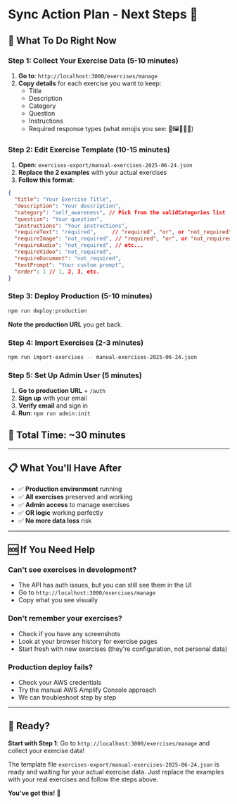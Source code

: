 # Sync Action Plan - Next Steps 🎯

## 🚀 **What To Do Right Now**

### **Step 1: Collect Your Exercise Data** (5-10 minutes)
1. **Go to**: `http://localhost:3000/exercises/manage`
2. **Copy details** for each exercise you want to keep:
   - Title
   - Description  
   - Category
   - Question
   - Instructions
   - Required response types (what emojis you see: 📝🖼️🎵🎥📄)

### **Step 2: Edit Exercise Template** (10-15 minutes)
1. **Open**: `exercises-export/manual-exercises-2025-06-24.json`
2. **Replace the 2 examples** with your actual exercises
3. **Follow this format**:
```json
{
  "title": "Your Exercise Title",
  "description": "Your description", 
  "category": "self_awareness", // Pick from the validCategories list
  "question": "Your question",
  "instructions": "Your instructions",
  "requireText": "required",     // "required", "or", or "not_required"
  "requireImage": "not_required", // "required", "or", or "not_required"
  "requireAudio": "not_required", // etc...
  "requireVideo": "not_required",
  "requireDocument": "not_required",
  "textPrompt": "Your custom prompt",
  "order": 1 // 1, 2, 3, etc.
}
```

### **Step 3: Deploy Production** (5-10 minutes)
```bash
npm run deploy:production
```
**Note the production URL** you get back.

### **Step 4: Import Exercises** (2-3 minutes)
```bash
npm run import-exercises -- manual-exercises-2025-06-24.json
```

### **Step 5: Set Up Admin User** (5 minutes)
1. **Go to production URL** + `/auth`
2. **Sign up** with your email
3. **Verify email** and sign in
4. **Run**: `npm run admin:init`

## 🎯 **Total Time: ~30 minutes**

---

## 📋 **What You'll Have After**
- ✅ **Production environment** running
- ✅ **All exercises** preserved and working
- ✅ **Admin access** to manage exercises
- ✅ **OR logic** working perfectly
- ✅ **No more data loss** risk

---

## 🆘 **If You Need Help**

### **Can't see exercises in development?**
- The API has auth issues, but you can still see them in the UI
- Go to `http://localhost:3000/exercises/manage`
- Copy what you see visually

### **Don't remember your exercises?**
- Check if you have any screenshots
- Look at your browser history for exercise pages
- Start fresh with new exercises (they're configuration, not personal data)

### **Production deploy fails?**
- Check your AWS credentials
- Try the manual AWS Amplify Console approach
- We can troubleshoot step by step

---

## 🎉 **Ready?**

**Start with Step 1**: Go to `http://localhost:3000/exercises/manage` and collect your exercise data!

The template file `exercises-export/manual-exercises-2025-06-24.json` is ready and waiting for your actual exercise data. Just replace the examples with your real exercises and follow the steps above.

**You've got this!** 🚀 